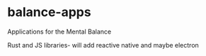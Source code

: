 # balance-apps
Applications for the Mental Balance

Rust and JS libraries- will add reactive native and maybe electron
